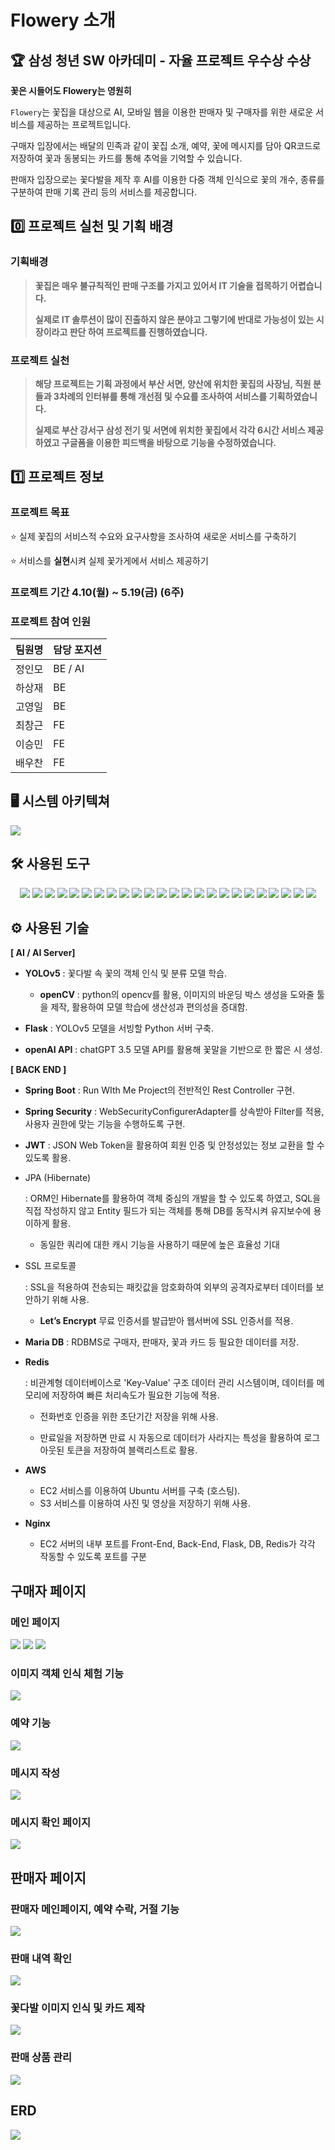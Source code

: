 # Flowery 소개

## 🏆 삼성 청년 SW 아카데미 - 자율 프로젝트 우수상 수상

**꽃은 시들어도 Flowery는 영원히**

`Flowery`는 꽃집을 대상으로 AI, 모바일 웹을 이용한 판매자 및 구매자를 위한 새로운 서비스를 제공하는 프로젝트입니다.

구매자 입장에서는 배달의 민족과 같이 꽃집 소개, 예약, 꽃에 메시지를 담아 QR코드로 저장하여 꽃과 동봉되는 카드를 통해 추억을 기억할 수 있습니다.

판매자 입장으로는 꽃다발을 제작 후 AI를 이용한 다중 객체 인식으로 꽃의 개수, 종류를 구분하여 판매 기록 관리 등의 서비스를 제공합니다.

## 0️⃣ 프로젝트 실천 및 기획 배경

### 기획배경
>**꽃집은 매우 불규칙적인 판매 구조를 가지고 있어서 IT 기술을 접목하기 어렵습니다.**
>
>**실제로 IT 솔루션이 많이 진출하지 않은 분야고 그렇기에 반대로 가능성이 있는 시장이라고 판단 하여 프로젝트를 진행하였습니다.**

### 프로젝트 실천
>**해당 프로젝트는 기획 과정에서 부산 서면, 양산에 위치한 꽃집의 사장님, 직원 분들과 3차례의 인터뷰를 통해 개선점 및 수요를 조사하여 서비스를 기획하였습니다.**
>
>**실제로 부산 강서구 삼성 전기 및 서면에 위치한 꽃집에서 각각 6시간 서비스 제공하였고 구글폼을 이용한 피드백을 바탕으로 기능을 수정하였습니다.**




## 1️⃣ 프로젝트 정보

### 프로젝트 목표
⭐ 실제 꽃집의 서비스적 수요와 요구사항을 조사하여 새로운 서비스를 구축하기

⭐ 서비스를 **실현**시켜 실제 꽃가게에서 서비스 제공하기





### 프로젝트 기간 4.10(월) ~ 5.19(금) (6주)



### 프로젝트 참여 인원

| 팀원명 | 담당 포지션  |
| --- | --- |
| 정인모 | BE / AI |
| 하상재 | BE |
| 고영일 | BE |
| 최창근 | FE |
| 이승민 | FE |
| 배우찬 | FE |

## 🖥️ 시스템 아키텍쳐
<img src="exec/architecture.png">


## 🛠️ 사용된 도구

<p align="center">
<img src="https://img.shields.io/badge/java-007396?style=for-the-badge&logo=java&logoColor=white">
<img src="https://img.shields.io/badge/python-3776AB?style=for-the-badge&logo=python&logoColor=white">
<img src="https://img.shields.io/badge/jwt-000000?style=for-the-badge&logo=jason%20web%20tokens&logoColor=white">
<img src="https://img.shields.io/badge/springboot-6DB33F?style=for-the-badge&logo=springboot&logoColor=white">
<img  src="https://img.shields.io/badge/Spring Security-FF9900?style=for-the-badge&logo=Spring Security&logoColor=white"> 
<img  src="https://img.shields.io/badge/INTELLIJ IDEA-2C2255?style=for-the-badge&logo=IntelliJ IDEA&logoColor=white"> 
<img src="https://img.shields.io/badge/Flask-333333?style=for-the-badge&logo=flask&logoColor=white">
<img src="https://img.shields.io/badge/gradle-02303A?style=for-the-badge&logo=gradle&logoColor=white">
<img src="https://img.shields.io/badge/mariaDB-007DA3?style=for-the-badge&logo=mariadbfoundation&logoColor=white">
<img src="https://img.shields.io/badge/react-61DAFB?style=for-the-badge&logo=react&logoColor=white">
<img src="https://img.shields.io/badge/recoil-764ABC?style=for-the-badge&logo=recoil&logoColor=white">
<img src="https://img.shields.io/badge/Node.js-339933?style=for-the-badge&logo=Node.js&logoColor=white">
<img src="https://img.shields.io/badge/Typescript-3178C6?style=for-the-badge&logo=Typescript&logoColor=white">
<img src="https://img.shields.io/badge/Visual Studio Code-007ACC?style=for-the-badge&logo=Visual Studio Code&logoColor=white">
<img src="https://img.shields.io/badge/redis-F71C1C?style=for-the-badge&logo=redis&logoColor=white">
<img src="https://img.shields.io/badge/nginx-009639?style=for-the-badge&logo=nginx&logoColor=white">
<img src="https://img.shields.io/badge/amazonaws-232F3E?style=for-the-badge&logo=amazon%20aws&logoColor=white"> 
<img src="https://img.shields.io/badge/jenkins-D24939?style=for-the-badge&logo=jenkins&logoColor=white"> 
<img src="https://img.shields.io/badge/jirasoftware-0052CC?style=for-the-badge&logo=jira%20software&logoColor=white">
<img src="https://img.shields.io/badge/gitlab-FC6D26?style=for-the-badge&logo=gitlab&logoColor=white">
<img src="https://img.shields.io/badge/yolov5-FC6D26?style=for-the-badge&logo=yolo&logoColor=white">
<img src="https://img.shields.io/badge/pyTorch-EE4C2C?style=for-the-badge&logo=pyTorch&logoColor=white">
<img src="https://img.shields.io/badge/flask-000000?style=for-the-badge&logo=flask&logoColor=white">
<img src="https://img.shields.io/badge/opencv-5C3EE8?style=for-the-badge&logo=opencv&logoColor=white">
</p>


## ⚙️ 사용된 기술

**[ AI / AI Server]**

- **YOLOv5** : 꽃다발 속 꽃의 객체 인식 및 분류 모델 학습.

  - **openCV** : python의 opencv를 활용, 이미지의 바운딩 박스 생성을 도와줄 툴을 제작, 활용하여 모델 학습에 생산성과 편의성을 증대함.

- **Flask** : YOLOv5 모델을 서빙할 Python 서버 구축.

- **openAI API** : chatGPT 3.5 모델 API를 활용해 꽃말을 기반으로 한 짧은 시 생성.

**[ BACK END ]**

- **Spring Boot** : Run WIth Me Project의 전반적인 Rest Controller 구현.

- **Spring Security** : WebSecurityConfigurerAdapter를 상속받아 Filter를 적용, 사용자 권한에 맞는 기능을 수행하도록 구현.

- **JWT** : JSON Web Token을 활용하여 회원 인증 및 안정성있는 정보 교환을 할 수 있도록 활용.

- JPA (Hibernate)

  : ORM인 Hibernate를 활용하여 객체 중심의 개발을 할 수 있도록 하였고, SQL을 직접 작성하지 않고 Entity 필드가 되는 객체를 통해 DB를 동작시켜 유지보수에 용이하게 활용.

  - 동일한 쿼리에 대한 캐시 기능을 사용하기 때문에 높은 효율성 기대

- SSL 프로토콜

  : SSL을 적용하여 전송되는 패킷값을 암호화하여 외부의 공격자로부터 데이터를 보안하기 위해 사용.

  - **Let’s Encrypt** 무료 인증서를 발급받아 웹서버에 SSL 인증서를 적용.

- **Maria DB** : RDBMS로 구매자, 판매자, 꽃과 카드 등 필요한 데이터를 저장.

- **Redis**

  : 비관계형 데이터베이스로 'Key-Value' 구조 데이터 관리 시스템이며, 데이터를 메모리에 저장하여 빠른 처리속도가 필요한 기능에 적용.

  - 전화번호 인증을 위한 초단기간 저장을 위해 사용.

  - 만료일을 저장하면 만료 시 자동으로 데이터가 사라지는 특성을 활용하여 로그아웃된 토큰을 저장하여 블랙리스트로 활용.

- **AWS**

  - EC2 서비스를 이용하여 Ubuntu 서버를 구축 (호스팅).
  - S3 서비스를 이용하여 사진 및 영상을 저장하기 위해 사용.

- **Nginx**

  - EC2 서버의 내부 포트를 Front-End, Back-End, Flask, DB, Redis가 각각 작동할 수 있도록 포트를 구분

## 구매자 페이지

### 메인 페이지
<img src="exec/main.gif">
<img src="exec/main_HowTo.gif">
<img src="exec/main_Try.gif">

### 이미지 객체 인식 체험 기능
<img src="exec/main_try_test.gif">

### 예약 기능
<img src="exec/main_reservation.gif">

### 메시지 작성
<img src="exec/writing.gif">

### 메시지 확인 페이지
<img src="exec/message.gif">

## 판매자 페이지

### 판매자 메인페이지, 예약 수락, 거절 기능
<img src="exec/seller_accept.gif">

### 판매 내역 확인
<img src="exec/seller_analyze.gif">

### 꽃다발 이미지 인식 및 카드 제작
<img src = "exec/seller_makecard.gif">

### 판매 상품 관리
<img src = "exec/seller_store.gif">

## ERD
<img src = "exec/ERD.png">
